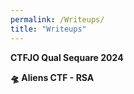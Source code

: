 ```yaml
---
permalink: /Writeups/
title: "Writeups"
---
```


<p><a href="_pages/Writeups/CTFJO-Qual-Sequare-2024.md" style="text-decoration: none; font-weight: bold;">CTFJO Qual Sequare 2024</a></p>


<p><a href="/Writeups/Aliens-CTF-RSA/" style="text-decoration: none; font-weight: bold;">🛸 Aliens CTF - RSA</a></p>

